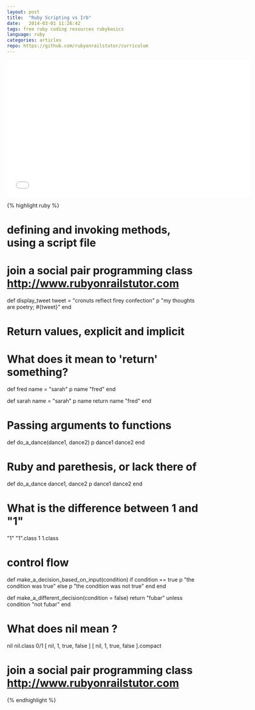```yaml
---
layout: post
title:  "Ruby Scripting vs Irb"
date:   2014-03-01 11:26:42
tags: free ruby coding resources rubybasics
language: ruby
categories: articles
repo: https://github.com/rubyonrailstutor/curriculum
---
```


<iframe width="640" height="360" src="//www.youtube.com/embed/xAMhGpiYeEw?vq=hd1080" frameborder="0" allowfullscreen></iframe>

{% highlight ruby %}
# defining and invoking methods, using a script file
# join a social pair programming class http://www.rubyonrailstutor.com

def display_tweet
  tweet = "cronuts reflect firey confection"
  p "my thoughts are poetry; #{tweet}"
end

# Return values, explicit and implicit
# What does it mean to 'return' something?

def fred
  name = "sarah"
  p name
  "fred"
end

def sarah
  name = "sarah"
  p name
  return name
  "fred"
end

# Passing arguments to functions

def do_a_dance(dance1, dance2)
  p dance1
  dance2
end

# Ruby and parethesis, or lack there of

def do_a_dance dance1, dance2
  p dance1
  dance2
end

# What is the difference between 1 and "1"

"1"
"1".class
1
1.class

# control flow

def make_a_decision_based_on_input(condition)
  if condition == true
    p "the condition was true"
  else
    p "the condition was not true"
  end
end

def make_a_different_decision(condition = false)
  return "fubar" unless condition
  "not fubar"
end

# What does nil mean ?

nil
nil.class
0/1
[ nil, 1, true, false ]
[ nil, 1, true, false ].compact

# join a social pair programming class http://www.rubyonrailstutor.com
{% endhighlight %}
